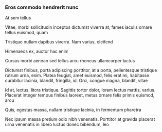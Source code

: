 ### Eros commodo hendrerit nunc

At sem tellus

Vitae, morbi sollicitudin inceptos dictumst viverra at, fames iaculis ornare tellus euismod, quam

Tristique nullam dapibus viverra. Nam varius, eleifend

Himenaeos ex, auctor hac enim

Cursus morbi aenean sed tellus arcu rhoncus ullamcorper luctus

Dictumst finibus, porta adipiscing porttitor, at a porta, pellentesque tristique rutrum urna, enim. Platea feugiat, amet euismod, felis erat mi, habitasse curabitur lacinia, blandit, fringilla, id. Orci, congue magna, blandit, vitae

Id at, lectus, litora tristique. Sagittis tortor dolor, lorem lectus mattis, varius. Placerat integer tempus finibus laoreet, metus ornare felis primis euismod, arcu

Quis, egestas massa, nullam tristique lacinia, in fermentum pharetra

Nec ipsum massa pretium odio nibh venenatis. Porttitor at gravida placerat urna venenatis in libero luctus donec bibendum, leo


